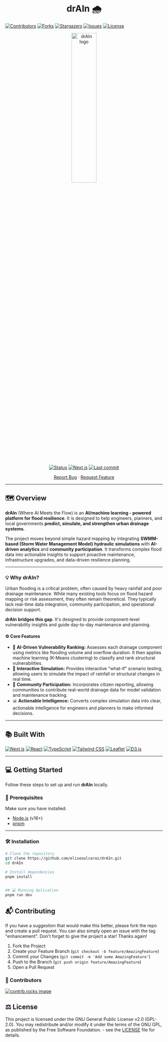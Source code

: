<h1 align="center">drAIn 🌧️</h1>
<a id="readme-top"></a>

[![Contributors][contributors-shield]][contributors-url]
[![Forks][forks-shield]][forks-url]
[![Stargazers][stars-shield]][stars-url]
[![Issues][issues-shield]][issues-url]
<a href="https://github.com/eliseoalcaraz/drAIn/blob/main/LICENSE">
<img alt="License" src="https://img.shields.io/badge/License-GPL--2.0-blue?style=for-the-badge" />
</a>

<div align="center">
  <a href="https://github.com/eliseoalcaraz/drAIn">
    <img src="public/images/logo.png" alt="drAIn logo" width="40%" height="35%">
  </a>
  <br />
  <p align="center">
    <a href="#"><img alt="Status" src="https://img.shields.io/badge/status-Beta-yellow?style=flat&color=yellow" /></a>
    <a href="https://nextjs.org/"><img alt="Next.js" src="https://img.shields.io/badge/Next.js-15.5.4-2B2B2B?logo=nextdotjs&logoColor=white&style=flat" /></a>
    <a href="https://github.com/eliseoalcaraz/drAIn/commits/main"><img alt="Last commit" src="https://proxy.cyb3rko.de/shields/github/last-commit/eliseoalcaraz/drAIn?color=coral&logo=git&logoColor=white" /></a>
  </p>
  <a href="https://github.com/eliseoalcaraz/drAIn/issues/new?labels=bug&template=bug-report---.md">Report Bug</a>
  &middot;
  <a href="https://github.com/eliseoalcaraz/drAIn/issues/new?labels=enhancement&template=feature-request---.md">Request Feature</a>
</div>

---

## 🗺️ Overview

**drAIn** (Where AI Meets the Flow) is an **AI/machine learning - powered platform for flood resilience**. It is designed to help engineers, planners, and local governments **predict, simulate, and strengthen urban drainage systems**.

The project moves beyond simple hazard mapping by integrating **SWMM-based (Storm Water Management Model) hydraulic simulations** with **AI-driven analytics** and **community participation**. It transforms complex flood data into actionable insights to support proactive maintenance, infrastructure upgrades, and data-driven resilience planning.

---

### 💡 Why drAIn?

Urban flooding is a critical problem, often caused by heavy rainfall and poor drainage maintenance. While many existing tools focus on flood hazard mapping or risk assessment, they often remain theoretical. They typically lack real-time data integration, community participation, and operational decision support.

**drAIn bridges this gap**. It's designed to provide component-level vulnerability insights and guide day-to-day maintenance and planning.

#### ⚙️ Core Features

* 🧠 **AI-Driven Vulnerability Ranking:** Assesses each drainage component using metrics like flooding volume and overflow duration. It then applies machine learning (K-Means clustering) to classify and rank structural vulnerabilities.
* 🌊 **Interactive Simulation:** Provides interactive "what-if" scenario testing, allowing users to simulate the impact of rainfall or structural changes in real time.
* 👥 **Community Participation:** Incorporates citizen reporting, allowing communities to contribute real-world drainage data for model validation and maintenance tracking.
* 📊 **Actionable Intelligence:** Converts complex simulation data into clear, actionable intelligence for engineers and planners to make informed decisions.

---

## 📚 Built With

<p align="left">
  <a href="https://nextjs.org/"><img alt="Next.js" src="https://img.shields.io/badge/Next.js-2B2B2B?logo=nextdotjs&logoColor=white&style=flat" /></a>
  <a href="https://react.dev/"><img alt="React" src="https://img.shields.io/badge/React-61DAFB?logo=react&logoColor=black&style=flat" /></a>
  <a href="https://www.typescriptlang.org/"><img alt="TypeScript" src="https://img.shields.io/badge/TypeScript-3178C6?logo=typescript&logoColor=white&style=flat" /></a>
  <a href="https://tailwindcss.com/"><img alt="Tailwind CSS" src="https://img.shields.io/badge/Tailwind_CSS-0EA5E9?logo=tailwindcss&logoColor=white&style=flat" /></a>
  <a href="https://leafletjs.com/"><img alt="Leaflet" src="https://img.shields.io/badge/Leaflet-199900?logo=leaflet&logoColor=white&style=flat" /></a>
  <a href="https://d3js.org/"><img alt="D3.js" src="https://img.shields.io/badge/D3.js-F9A03C?logo=d3dotjs&logoColor=white&style=flat" /></a>
</p>

---

## 💻 Getting Started

Follow these steps to set up and run **drAIn** locally.

### 🔧 Prerequisites

Make sure you have installed:

- [Node.js](https://nodejs.org/) (v16+)
- [pnpm](https://pnpm.io/)

---

### 🛠️ Installation

```bash
# Clone the repository
git clone https://github.com/eliseoalcaraz/drAIn.git
cd drAIn

# Install dependencies
pnpm install


## 💻 Running Aplication
pnpm run dev
```

<!-- CONTRIBUTING -->

## 📬 Contributing

If you have a suggestion that would make this better, please fork the repo and create a pull request. You can also simply open an issue with the tag "enhancement".
Don't forget to give the project a star! Thanks again!

1. Fork the Project
2. Create your Feature Branch (`git checkout -b feature/AmazingFeature`)
3. Commit your Changes (`git commit -m 'Add some AmazingFeature'`)
4. Push to the Branch (`git push origin feature/AmazingFeature`)
5. Open a Pull Request

### 📢 Contributors

<a href="https://github.com/eliseoalcaraz/drAIn/graphs/contributors">
  <img src="https://contrib.rocks/image?repo=eliseoalcaraz/drAIn" alt="contrib.rocks image" />
</a>

<!-- LICENSE -->

## ⚖️ License

This project is licensed under the GNU General Public License v2.0 (GPL-2.0).
You may redistribute and/or modify it under the terms of the GNU GPL, as published by the Free Software Foundation. - see the [LICENSE](LICENSE) file for details.

<!-- MARKDOWN LINKS & IMAGES -->
<!-- https://www.markdownguide.org/basic-syntax/#reference-style-links -->

[contributors-shield]: https://img.shields.io/github/contributors/eliseoalcaraz/drAIn.svg?style=for-the-badge
[contributors-url]: https://github.com/eliseoalcaraz/drAIn/graphs/contributors
[forks-shield]: https://img.shields.io/github/forks/eliseoalcaraz/drAIn.svg?style=for-the-badge
[forks-url]: https://github.com/eliseoalcaraz/drAIn/network/members
[stars-shield]: https://img.shields.io/github/stars/eliseoalcaraz/drAIn.svg?style=for-the-badge
[stars-url]: https://github.com/eliseoalcaraz/drAIn/stargazers
[issues-shield]: https://img.shields.io/github/issues/eliseoalcaraz/drAIn.svg?style=for-the-badge
[issues-url]: https://github.com/eliseoalcaraz/drAIn/issues

